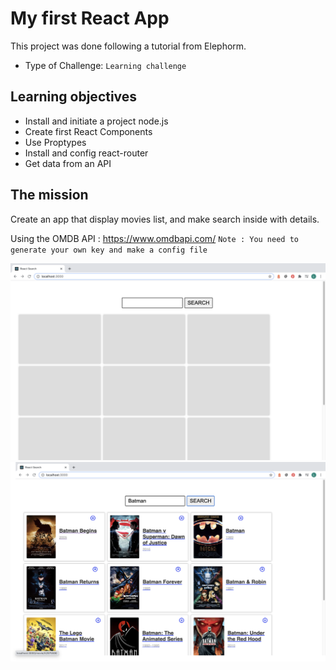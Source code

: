 # My first React App

This project was done following a tutorial from Elephorm.

- Type of Challenge: `Learning challenge`


## Learning objectives

- Install and initiate a project node.js
- Create first React Components
- Use Proptypes
- Install and config react-router
- Get data from an API


## The mission

Create an app that display movies list, and make search inside with details.

Using the OMDB API :  <https://www.omdbapi.com/>
`Note : You need to generate your own key and make a config file`

![overview](resources/react-1.png)
![overviewbus](resources/react-2.png)
